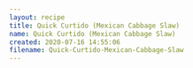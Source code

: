 ```yaml
---
layout: recipe
title: Quick Curtido (Mexican Cabbage Slaw)
name: Quick Curtido (Mexican Cabbage Slaw)
created: 2020-07-16 14:55:06
filename: Quick-Curtido-Mexican-Cabbage-Slaw
---
```

